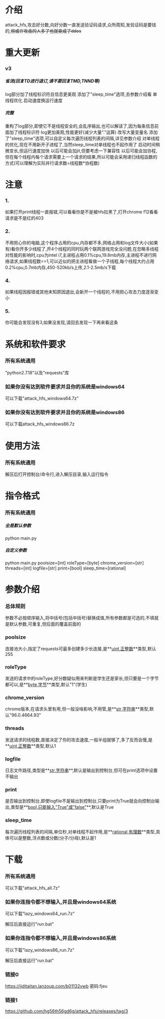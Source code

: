 # 介绍

attack_hfs,攻击好分数,向好分数一直发送验证码请求,众所周知,发验证码是要钱的,~~但或许攻击的人多了也就变成了ddos~~

# 重大更新

### v3

##### 省流(回复TD进行退订,请不要回复TMD,TNND等)

log部分加了线程标识符且信息更美观
添加了"sleep_time"选项,去参数介绍看
单线程优化
启动速度换运行速度

##### 完整

重构了log部分,即使它不是线程安全的,会乱序输出,也可以解读了,因为每条信息前面加了线程标识符
log更加美观,性能更好(减少大量"."运算)
改写大量变量名
添加了"sleep_time"选项,可以自定义每次遍历线程列表的间隔,详见参数介绍
对单线程的优化,现在不用新开子进程了,当然sleep_time对单线程也不起作用了
启动时间稍微变长,但运行速度加快
以后可能会加jit,但要考虑一下兼容性
以后可能会加协程,但在每个线程内每个请求需要上一个请求的结果,所以可能会采用递归线程函数的方式(可以理解为实际并行请求数=线程数*协程数)

# 注意

### 1.

如果打开print线程一直报错,可以看看你是不是被hfs拉黑了,打开chrome f12看看请求是不是红的403

### 2.

不用担心你的电脑,这个程序占用的cpu,内存都不多,网络占用和log文件大小(如果有)看你开多少线程了,开4个线程的同时玩两个联网游戏完全没问题,在忽略多线程对性能的影响时,cpu为intel i7,主进程占用0.1%cpu,19.8mb内存,主进程不进行网络请求,如果线程数==1,可以近似的把主进程看做一个子线程,每个线程大约占用0.2%cpu,0.7mb内存,450-520kb/s上传,2.1-2.5mb/s下载

### 4.

如果线程因报错或其他未知原因退出,会新开一个线程的,不用担心攻击力度逐渐变小

### 5.

你可能会发现没有3,如果没发现,请回去发现一下再来看这条

# 系统和软件要求

### 所有系统通用

"python2.7.18"以及"requests"库

### 如果你没有达到软件要求并且你的系统是windows64

可以下载"attack_hfs_windows64.7z"

### 如果你没有达到软件要求并且你的系统是windows86

可以下载attack_hfs_windows86.7z

# 使用方法

### 所有系统通用

解压后打开控制台/命令行,进入解压目录,输入运行指令

# 指令格式

### 所有系统通用

##### 全是默认参数

python main.py

##### 自定义参数

python main.py  poolsize=[int] roleType=[byte] chrome_version=[str] threads=[int] logfile=[str] print=[bool] sleep_time=[rational]

# 参数介绍

### 总体规则

参数不必按顺序输入,将中括号(包括中括号)替换成值,所有参数都是可选的,不填就是默认参数,可重复,但后面的覆盖前面的

### poolsize

连接池大小,指定了requests可最多创建多少长连接,是**<u>uint,正整数</u>**类型,默认255

### roleType

发送的请求中的roleType,好分数疑似用来判断是学生还是家长,但只要是一个字节都可以,是**<u>byte,字节</u>**类型,默认"1"(学生)

### chrome_version

chrome版本,在请求头里有用,但一般没啥影响,不用管,是**<u>str,字符串</u>**类型,默认"96.0.4664.93"

### threads

发送请求的线程数,直接决定了你的攻击速度,一般半组就够了,多了反而会慢,是**<u>uint,正整数</u>**类型,默认1

### logfile

日志文件路径,类型是**<u>str,字符串</u>**,默认是输出到控制台,但可在print选项中设置不输出

### print

是否输出到控制台,即使logfile不是输出到控制台,只要print为True就会向控制台输出,类型是**<u>bool,只能输入"True"或"false"</u>**,默认是True

### sleep_time

每次遍历线程列表的间隔,单位秒,对单线程不起作用,是**<u>rational,有理数</u>**类型,具体可以是整数,浮点数或分数(分子/分母),默认是1

# 下载

### 所有系统通用

可以下载"attack_hfs_all.7z"

### 如果你连指令都不想输入,并且是windows64系统

可以下载"lazy_windows64_run.7z"

解压后直接运行"run.bat"

### 如果你连指令都不想输入,并且是windows86系统

可以下载"lazy_windows86_run.7z"

解压后直接运行"run.bat"

### 链接0

https://jiditaitan.lanzoup.com/b01132vwb
密码:fjeu

### 链接1

https://github.com/hg56th56gd6g/attack_hfs/releases/tag/3
